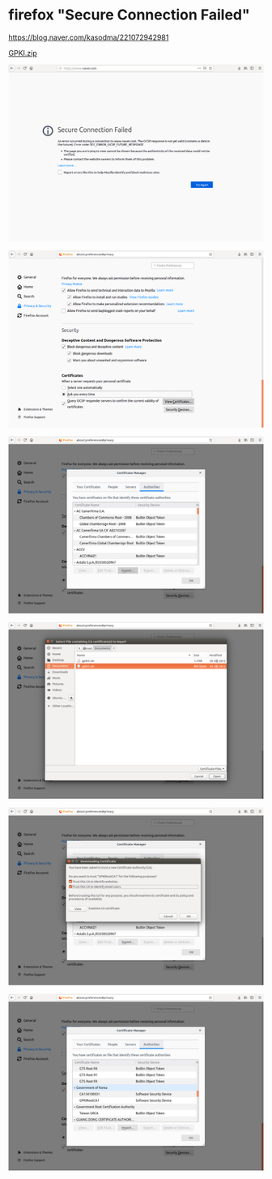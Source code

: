 # firefox "Secure Connection Failed"

<https://blog.naver.com/kasodma/221072942981>

[GPKI.zip](./file/GPKI.zip)

![](./imgs/firefox.png)

![](./imgs/firefox1.png)

![](./imgs/firefox2.png)

![](./imgs/firefox3.png)

![](./imgs/firefox4.png)

![](./imgs/firefox5.png)
